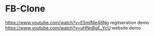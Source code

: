 # FB-Clone
https://www.youtube.com/watch?v=E5mlNle48Ng regitseration demo
https://www.youtube.com/watch?v=uHNnBgE_YcU website demo
